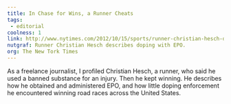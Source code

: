 ```yaml
---
title: In Chase for Wins, a Runner Cheats
tags: 
 - editorial
coolness: 1
link: http://www.nytimes.com/2012/10/15/sports/runner-christian-hesch-describes-doping-with-epo.html
nutgraf: Runner Christian Hesch describes doping with EPO.
org: The New Tork Times
---
```


As a freelance journalist, I profiled Christian Hesch, a runner, who said he used a banned substance for an injury. Then he kept winning. He describes how he obtained and administered EPO, and how little doping enforcement he encountered winning road races across the United States.